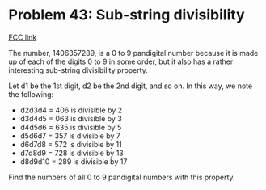# Problem 43: Sub-string divisibility

[FCC link](https://www.freecodecamp.org/learn/coding-interview-prep/project-euler/problem-43-sub-string-divisibility)

The number, 1406357289, is a 0 to 9 pandigital number because it is made up of
each of the digits 0 to 9 in some order, but it also has a rather interesting
sub-string divisibility property.

Let d1 be the 1st digit, d2 be the 2nd digit, and so on. In this way, we note
the following:

- d2d3d4 = 406 is divisible by 2
- d3d4d5 = 063 is divisible by 3
- d4d5d6 = 635 is divisible by 5
- d5d6d7 = 357 is divisible by 7
- d6d7d8 = 572 is divisible by 11
- d7d8d9 = 728 is divisible by 13
- d8d9d10 = 289 is divisible by 17

Find the numbers of all 0 to 9 pandigital numbers with this property.
